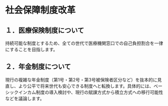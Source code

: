 # 社会保障制度改革

## １．医療保険制度について
持続可能な制度とするため、全ての世代で医療機関窓口での自己負担割合を一律にすることを目指します。

## ２．年金制度について
現行の複雑な年金制度（第1号・第2号・第3号被保険者区分など）を抜本的に見直し、より公平で将来世代も安心できる制度へと転換します。具体的には、ベーシックインカム制度の導入検討や、現行の賦課方式から積立方式への移行可能性などを議論します。
